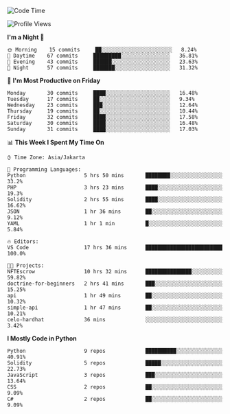 <!--START_SECTION:waka-->
![Code Time](http://img.shields.io/badge/Code%20Time-1%2C064%20hrs%203%20mins-blue)

![Profile Views](http://img.shields.io/badge/Profile%20Views-1-blue)

**I'm a Night 🦉** 

```text
🌞 Morning    15 commits     ██░░░░░░░░░░░░░░░░░░░░░░░   8.24% 
🌆 Daytime    67 commits     █████████░░░░░░░░░░░░░░░░   36.81% 
🌃 Evening    43 commits     ██████░░░░░░░░░░░░░░░░░░░   23.63% 
🌙 Night      57 commits     ███████░░░░░░░░░░░░░░░░░░   31.32%

```
📅 **I'm Most Productive on Friday** 

```text
Monday       30 commits     ████░░░░░░░░░░░░░░░░░░░░░   16.48% 
Tuesday      17 commits     ██░░░░░░░░░░░░░░░░░░░░░░░   9.34% 
Wednesday    23 commits     ███░░░░░░░░░░░░░░░░░░░░░░   12.64% 
Thursday     19 commits     ██░░░░░░░░░░░░░░░░░░░░░░░   10.44% 
Friday       32 commits     ████░░░░░░░░░░░░░░░░░░░░░   17.58% 
Saturday     30 commits     ████░░░░░░░░░░░░░░░░░░░░░   16.48% 
Sunday       31 commits     ████░░░░░░░░░░░░░░░░░░░░░   17.03%

```


📊 **This Week I Spent My Time On** 

```text
⌚︎ Time Zone: Asia/Jakarta

💬 Programming Languages: 
Python                   5 hrs 50 mins       ████████░░░░░░░░░░░░░░░░░   33.2% 
PHP                      3 hrs 23 mins       ████░░░░░░░░░░░░░░░░░░░░░   19.3% 
Solidity                 2 hrs 55 mins       ████░░░░░░░░░░░░░░░░░░░░░   16.62% 
JSON                     1 hr 36 mins        ██░░░░░░░░░░░░░░░░░░░░░░░   9.12% 
YAML                     1 hr 1 min          █░░░░░░░░░░░░░░░░░░░░░░░░   5.84%

🔥 Editors: 
VS Code                  17 hrs 36 mins      █████████████████████████   100.0%

🐱‍💻 Projects: 
NFTEscrow                10 hrs 32 mins      ███████████████░░░░░░░░░░   59.82% 
doctrine-for-beginners   2 hrs 41 mins       ███░░░░░░░░░░░░░░░░░░░░░░   15.25% 
api                      1 hr 49 mins        ██░░░░░░░░░░░░░░░░░░░░░░░   10.32% 
simple-api               1 hr 47 mins        ██░░░░░░░░░░░░░░░░░░░░░░░   10.21% 
celo-hardhat             36 mins             ░░░░░░░░░░░░░░░░░░░░░░░░░   3.42%

```

**I Mostly Code in Python** 

```text
Python                   9 repos             ██████████░░░░░░░░░░░░░░░   40.91% 
Solidity                 5 repos             █████░░░░░░░░░░░░░░░░░░░░   22.73% 
JavaScript               3 repos             ███░░░░░░░░░░░░░░░░░░░░░░   13.64% 
CSS                      2 repos             ██░░░░░░░░░░░░░░░░░░░░░░░   9.09% 
C#                       2 repos             ██░░░░░░░░░░░░░░░░░░░░░░░   9.09%

```



<!--END_SECTION:waka-->
